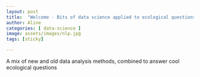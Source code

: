 ```yaml
---
layout: post
title:  "Welcome - Bits of data science applied to ecological questions"
author: Aline
categories: [ data-science ]
image: assets/images/nlp.jpg
tags: [sticky]

---
```


A mix of new and old data analysis methods, combined to answer cool ecological questions 
